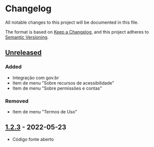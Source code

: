 # Changelog
All notable changes to this project will be documented in this file.

The format is based on [Keep a Changelog](https://keepachangelog.com/en/1.0.0/),
and this project adheres to [Semantic Versioning](https://semver.org/spec/v2.0.0.html).

## [Unreleased]

### Added
- Integração com gov.br
- Item de menu "Sobre recursos de acessibilidade"
- Item de menu "Sobre permissões e contas"

### Removed
- Item de menu "Termos de Uso"

## [1.2.3] - 2022-05-23

- Código fonte aberto

[Unreleased]: https://github.com/AppCivico/lgpdjus-flutter/compare/v1.2.3...HEAD
[1.2.3]: https://github.com/AppCivico/lgpdjus-flutter/releases/tag/v1.2.3
